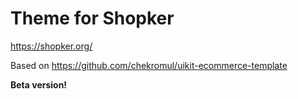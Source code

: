# Theme for Shopker

https://shopker.org/   

Based on https://github.com/chekromul/uikit-ecommerce-template  

**Beta version!**  
